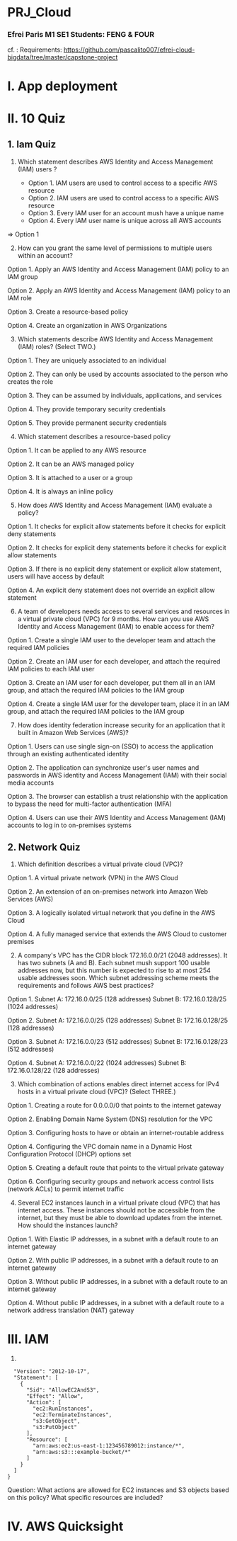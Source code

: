 # PRJ_Cloud
### Efrei Paris M1 SE1 Students: FENG & FOUR
cf. : Requirements: https://github.com/pascalito007/efrei-cloud-bigdata/tree/master/capstone-project

# I. App deployment




# II. 10 Quiz
## 1. Iam Quiz
1. Which statement describes AWS Identity and Access Management (IAM) users ?

    -   Option 1. IAM users are used to control access to a specific AWS resource
    -   Option 2. IAM users are used to control access to a specific AWS resource
    -   Option 3. Every IAM user for an account mush have a unique name
    -   Option 4. Every IAM user name is unique across all AWS accounts

=> Option 1 


2. How can you grant the same level of permissions to multiple users within an account?

Option 1. Apply an AWS Identity and Access Management (IAM) policy to an IAM group

Option 2. Apply an AWS Identity and Access Management (IAM) policy to an IAM role

Option 3. Create a resource-based policy

Option 4. Create an organization in AWS Organizations


3. Which statements describe AWS Identity and Access Management (IAM) roles? (Select TWO.)

Option 1. They are uniquely associated to an individual

Option 2. They can only be used by accounts associated to the person who creates the role

Option 3. They can be assumed by individuals, applications, and services

Option 4. They provide temporary security credentials

Option 5. They provide permanent security credentials


4. Which statement describes a resource-based policy

Option 1. It can be applied to any AWS resource

Option 2. It can be an AWS managed policy

Option 3. It is attached to a user or a group

Option 4. It is always an inline policy


5. How does AWS Identity and Access Management (IAM) evaluate a policy?

Option 1. It checks for explicit allow statements before it checks for explicit deny statements

Option 2. It checks for explicit deny statements before it checks for explicit allow statements

Option 3. If there is no explicit deny statement or explicit allow statement, users will have access by default

Option 4. An explicit deny statement does not override an explicit allow statement


6. A team of developers needs access to several services and resources in a virtual private cloud (VPC) for 9 months. How can you use AWS Identity and Access Management (IAM) to enable access for them?

Option 1. Create a single IAM user to the developer team and attach the required IAM policies

Option 2. Create an IAM user for each developer, and attach the required IAM policies to each IAM user

Option 3. Create an IAM user for each developer, put them all in an IAM group, and attach the required IAM policies to the IAM group

Option 4. Create a single IAM user for the developer team, place it in an IAM group, and attach the required IAM policies to the IAM group


7. How does identity federation increase security for an application that it built in Amazon Web Services (AWS)?

Option 1. Users can use single sign-on (SSO) to access the application through an existing authenticated identity

Option 2. The application can synchronize user's user names and passwords in AWS identity and Access Management (IAM) with their social media accounts

Option 3. The browser can establish a trust relationship with the application to bypass the need for multi-factor authentication (MFA)

Option 4. Users can use their AWS Identity and Access Management (IAM) accounts to log in to on-premises systems


## 2. Network Quiz
1. Which definition describes a virtual private cloud (VPC)?

Option 1. A virtual private network (VPN) in the AWS Cloud

Option 2. An extension of an on-premises network into Amazon Web Services (AWS)

Option 3. A logically isolated virtual network that you define in the AWS Cloud

Option 4. A fully managed service that extends the AWS Cloud to customer premises


2. A company's VPC has the CIDR block 172.16.0.0/21 (2048 addresses). It has two subnets (A and B). Each subnet mush support 100 usable addresses now, but this number is expected to rise to at most 254 usable addresses soon. Which subnet addressing scheme meets the requirements and follows AWS best practices?

Option 1. Subnet A: 172.16.0.0/25 (128 addresses) Subnet B: 172.16.0.128/25 (1024 addresses)

Option 2. Subnet A: 172.16.0.0/25 (128 addresses) Subnet B: 172.16.0.128/25 (128 addresses)

Option 3. Subnet A: 172.16.0.0/23 (512 addresses) Subnet B: 172.16.0.128/23 (512 addresses)

Option 4. Subnet A: 172.16.0.0/22 (1024 addresses) Subnet B: 172.16.0.128/22 (128 addresses)


3. Which combination of actions enables direct internet access for IPv4 hosts in a virtual private cloud (VPC)? (Select THREE.)

Option 1. Creating a route for 0.0.0.0/0 that points to the internet gateway

Option 2. Enabling Domain Name System (DNS) resolution for the VPC

Option 3. Configuring hosts to have or obtain an internet-routable address

Option 4. Configuring the VPC domain name in a Dynamic Host Configuration Protocol (DHCP) options set

Option 5. Creating a default route that points to the virtual private gateway

Option 6. Configuring security groups and network access control lists (network ACLs) to permit internet traffic


4. Several EC2 instances launch in a virtual private cloud (VPC) that has internet access. These instances should not be accessible from the internet, but they must be able to download updates from the internet. How should the instances launch?

Option 1. With Elastic IP addresses, in a subnet with a default route to an internet gateway

Option 2. With public IP addresses, in a subnet with a default route to an internet gateway

Option 3. Without public IP addresses, in a subnet with a default route to an internet gateway

Option 4. Without public IP addresses, in a subnet with a default route to a network address translation (NAT) gateway




# III. IAM
1. 
```{
  "Version": "2012-10-17",
  "Statement": [
    {
      "Sid": "AllowEC2AndS3",
      "Effect": "Allow",
      "Action": [
        "ec2:RunInstances",
        "ec2:TerminateInstances",
        "s3:GetObject",
        "s3:PutObject"
      ],
      "Resource": [
        "arn:aws:ec2:us-east-1:123456789012:instance/*",
        "arn:aws:s3:::example-bucket/*"
      ]
    }
  ]
}
```

Question: What actions are allowed for EC2 instances and S3 objects based on this policy? What specific resources are included?




# IV. AWS Quicksight


